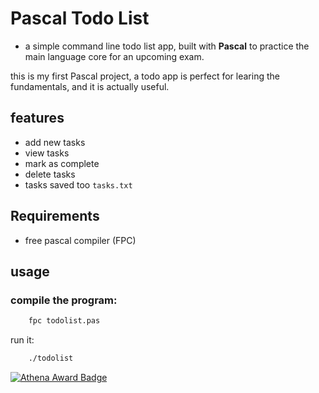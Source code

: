 # Pascal Todo List
- a simple command line todo list app, built with **Pascal** to practice the main language core for an upcoming exam.

this is my first Pascal project, a todo app is perfect for learing the fundamentals, and it is actually useful.

## features
- add new tasks
- view tasks
- mark as complete
- delete tasks
- tasks saved too `tasks.txt`

## Requirements
- free pascal compiler (FPC)

## usage
### compile the program:
```bash
	fpc todolist.pas
```

run it: 
```bash
	./todolist
```


[![Athena Award Badge](https://img.shields.io/endpoint?url=https%3A%2F%2Faward.athena.hackclub.com%2Fapi%2Fbadge)](https://award.athena.hackclub.com?utm_source=readme)
